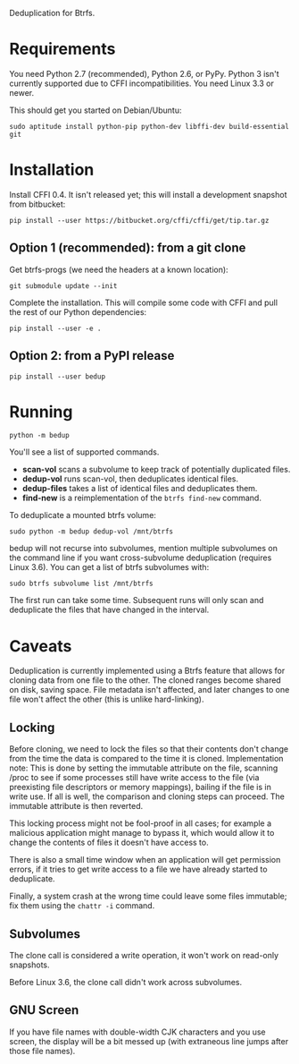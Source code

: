 
Deduplication for Btrfs.

# Requirements

You need Python 2.7 (recommended), Python 2.6, or PyPy.
Python 3 isn't currently supported due to CFFI incompatibilities.
You need Linux 3.3 or newer.

This should get you started on Debian/Ubuntu:

    sudo aptitude install python-pip python-dev libffi-dev build-essential git

# Installation

Install CFFI 0.4. It isn't released yet; this will install
a development snapshot from bitbucket:

    pip install --user https://bitbucket.org/cffi/cffi/get/tip.tar.gz

## Option 1 (recommended): from a git clone

Get btrfs-progs (we need the headers at a known location):

    git submodule update --init

Complete the installation.
This will compile some code with CFFI and pull the rest
of our Python dependencies:

    pip install --user -e .

## Option 2: from a PyPI release

    pip install --user bedup

# Running

    python -m bedup

You'll see a list of supported commands.

* **scan-vol** scans a subvolume to keep track of potentially duplicated files.
* **dedup-vol** runs scan-vol, then deduplicates identical files.
* **dedup-files** takes a list of identical files and deduplicates them.
* **find-new** is a reimplementation of the `btrfs find-new` command.

To deduplicate a mounted btrfs volume:

    sudo python -m bedup dedup-vol /mnt/btrfs

bedup will not recurse into subvolumes, mention multiple subvolumes
on the command line if you want cross-subvolume deduplication (requires
Linux 3.6).
You can get a list of btrfs subvolumes with:

    sudo btrfs subvolume list /mnt/btrfs

The first run can take some time.
Subsequent runs will only scan and deduplicate
the files that have changed in the interval.

# Caveats

Deduplication is currently implemented using a Btrfs feature that
allows for cloning data from one file to the other. The cloned ranges
become shared on disk, saving space. File metadata isn't affected, and
later changes to one file won't affect the other (this is unlike hard-linking).

## Locking

Before cloning, we need to lock the files so that their contents don't change
from the time the data is compared to the time it is cloned.
Implementation note:
This is done by setting the immutable attribute on the file, scanning /proc
to see if some processes still have write access to the file (via preexisting
file descriptors or memory mappings), bailing if the file is in write use.
If all is well, the comparison and cloning steps can proceed. The immutable
attribute is then reverted.

This locking process might not be fool-proof in all cases;
for example a malicious application might manage to bypass it,
which would allow it to change the contents of files it doesn't have
access to.

There is also a small time window when an application will get permission
errors, if it tries to get write access to a file we have already
started to deduplicate.

Finally, a system crash at the wrong time could leave some files immutable;
fix them using the `chattr -i` command.

## Subvolumes

The clone call is considered a write operation, it won't work on read-only
snapshots.

Before Linux 3.6, the clone call didn't work across subvolumes.

## GNU Screen

If you have file names with double-width CJK characters and you use screen,
the display will be a bit messed up (with extraneous line jumps after those
file names).

